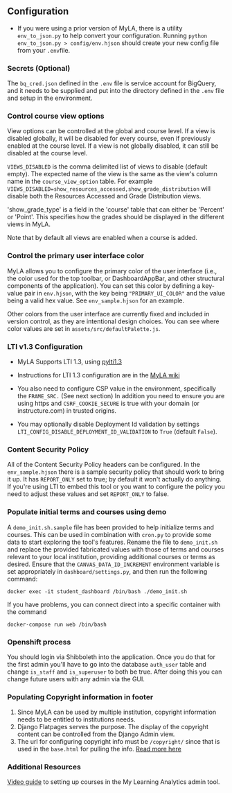 ## Configuration

- If you were using a prior version of MyLA, there is a utility `env_to_json.py` to help convert your configuration. Running `python env_to_json.py > config/env.hjson` should create your new config file from your `.env`file.

### Secrets (Optional)
The `bq_cred.json` defined in the `.env` file is service account for BigQuery, and it needs to be supplied and put into the directory defined in the `.env` file and setup in the environment.

### Control course view options
View options can be controlled at the global and course level. If a view is disabled globally, it will be disabled for every course, even if previously enabled at the course level. If a view is not globally disabled, it can still be disabled at the course level.

`VIEWS_DISABLED` is the comma delimited list of views to disable (default empty). The expected name of the view is the same as the view's column name in the `course_view_option` table. For example `VIEWS_DISABLED=show_resources_accessed,show_grade_distribution` will disable both the Resources Accessed and Grade Distribution views.

'show_grade_type' is a field in the 'course' table that can either be 'Percent' or 'Point'. This specifies how the grades should be displayed in the different views in MyLA.  

Note that by default all views are enabled when a course is added.

### Control the primary user interface color
MyLA allows you to configure the primary color of the user interface (i.e., the color used for the top toolbar, or DashboardAppBar, and other structural components of the application). You can set this color by defining a key-value pair in `env.hjson`, with the key being `"PRIMARY_UI_COLOR"` and the value being a valid hex value. See `env_sample.hjson` for an example.

Other colors from the user interface are currently fixed and included in version control, as they are intentional design choices. You can see where color values are set in `assets/src/defaultPalette.js`.

### LTI v1.3 Configuration
* MyLA Supports LTI 1.3, using [pylti1.3](https://github.com/dmitry-viskov/pylti1.3) 
* Instructions for LTI 1.3 configuration are in the [MyLA wiki](https://github.com/tl-its-umich-edu/my-learning-analytics/wiki/Dev%7CDeploy:-Configuration-for-LTI-1.3)

* You also need to configure CSP value in the environment, specifically the `FRAME_SRC.` (See next section) In addition you need to ensure you are using https and `CSRF_COOKIE_SECURE` is true with your domain (or instructure.com) in trusted origins.

* You may optionally disable Deployment Id validation by settings `LTI_CONFIG_DISABLE_DEPLOYMENT_ID_VALIDATION` to `True` (default `False`).

### Content Security Policy

All of the Content Security Policy headers can be configured. In the `env_sample.hjson` there is a sample security policy that should work to bring it up. It has `REPORT_ONLY` set to true; by default it won't actually do anything. If you're using LTI to embed this tool or you want to configure the policy you need to adjust these values and set `REPORT_ONLY` to false.

### Populate initial terms and courses using demo
A `demo_init.sh.sample` file has been provided to help initialize terms and courses. This can be used in combination
with `cron.py` to provide some data to start exploring the tool's features. Rename the file to `demo_init.sh` and
replace the provided fabricated values with those of terms and courses relevant to your local institution, providing
additional courses or terms as desired. Ensure that the `CANVAS_DATA_ID_INCREMENT` environment variable is set
appropriately in `dashboard/settings.py`, and then run the following command:


    docker exec -it student_dashboard /bin/bash ./demo_init.sh


If you have problems, you can connect direct into a specific container with the command

    docker-compose run web /bin/bash

### Openshift process
You should login via Shibboleth into the application. Once you do that for the first admin you'll have to go into the database `auth_user` table and change `is_staff` and `is_superuser` to both be true. After doing this you can change future users with any admin via the GUI.

### Populating Copyright information in footer
1. Since MyLA can be used by multiple institution, copyright information needs to be entitled to institutions needs.
2. Django Flatpages serves the purpose. The display of the copyright content can be controlled from the Django Admin view.
3. The url for configuring copyright info must be `/copyright/` since that is used in the `base.html` for pulling the info. [Read more here](https://simpleisbetterthancomplex.com/tutorial/2016/10/04/how-to-use-django-flatpages-app.html)

### Additional Resources
[Video guide](https://www.youtube.com/watch?v=CSQmQtLe594&feature=youtu.be) to setting up courses in the My Learning Analytics admin tool.

